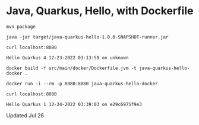 # Java, Quarkus, Hello, with Dockerfile
```
mvn package

java -jar target/java-quarkus-hello-1.0.0-SNAPSHOT-runner.jar

curl localhost:8080

Hello Quarkus 4 12-23-2022 03:13:59 on unknown
```

```
docker build -f src/main/docker/Dockerfile.jvm -t java-quarkus-hello-docker .

docker run -i --rm -p 8080:8080 java-quarkus-hello-docker

curl localhost:8080

Hello Quarkus 1 12-24-2022 03:39:03 on e29c6975f9e3
```

Updated Jul 26
